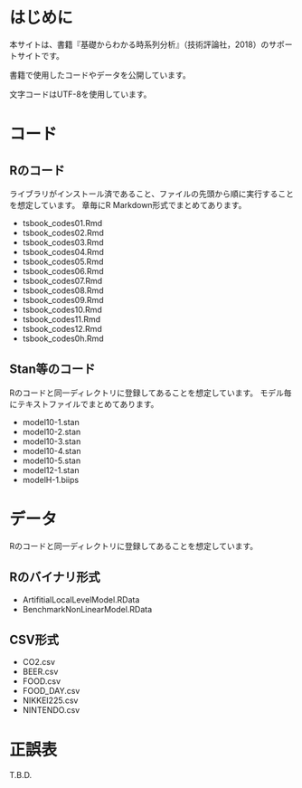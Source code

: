 # はじめに
本サイトは、書籍『基礎からわかる時系列分析』（技術評論社，2018）のサポートサイトです。

書籍で使用したコードやデータを公開しています。

文字コードはUTF-8を使用しています。

# コード
## Rのコード
ライブラリがインストール済であること、ファイルの先頭から順に実行することを想定しています。
章毎にR Markdown形式でまとめてあります。
- tsbook_codes01.Rmd
- tsbook_codes02.Rmd
- tsbook_codes03.Rmd
- tsbook_codes04.Rmd
- tsbook_codes05.Rmd
- tsbook_codes06.Rmd
- tsbook_codes07.Rmd
- tsbook_codes08.Rmd
- tsbook_codes09.Rmd
- tsbook_codes10.Rmd
- tsbook_codes11.Rmd
- tsbook_codes12.Rmd
- tsbook_codes0h.Rmd

## Stan等のコード
Rのコードと同一ディレクトリに登録してあることを想定しています。
モデル毎にテキストファイルでまとめてあります。
- model10-1.stan
- model10-2.stan
- model10-3.stan
- model10-4.stan
- model10-5.stan
- model12-1.stan
- modelH-1.biips

# データ
Rのコードと同一ディレクトリに登録してあることを想定しています。

## Rのバイナリ形式
- ArtifitialLocalLevelModel.RData
- BenchmarkNonLinearModel.RData

## CSV形式
- CO2.csv
- BEER.csv
- FOOD.csv
- FOOD_DAY.csv
- NIKKEI225.csv
- NINTENDO.csv

# 正誤表
T.B.D.
